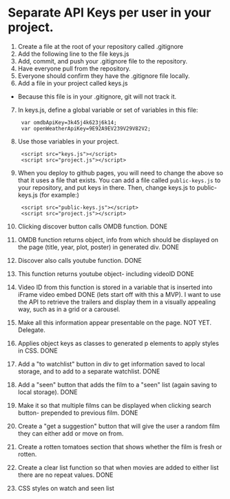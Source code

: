 # Separate API Keys per user in your project.
1. Create a file at the root of your repository called .gitignore
2. Add the following line to the file
  keys.js
3. Add, commit, and push your .gitignore file to the repository.
4. Have everyone pull from the repository.
5. Everyone should confirm they have the .gitignore file locally.
6. Add a file in your project called keys.js
* Because this file is in your .gitignore, git will not track it.
7. In keys.js, define a global variable or set of variables in this file:

        var omdbApiKey=3k45j4k623j6k14;
        var openWeatherApiKey=9E92A9EV239V29V82V2;

8. Use those variables in your project.

        <script src="keys.js"></script>
        <script src="project.js"></script>

9. When you deploy to github pages, you will need to change the above so that it uses a file that exists. You can add a file called `public-keys.js` to your repository, and put keys in there. Then, change keys.js to  public-keys.js (for example:)

        <script src="public-keys.js"></script>
        <script src="project.js"></script>


1. Clicking discover button calls OMDB function. DONE

2. OMDB function returns object, info from which should be displayed on the page (title, year, plot, poster) in generated div. DONE

3. Discover also calls youtube function. DONE

4. This function returns youtube object- including videoID DONE

5. Video ID from this function is stored in a variable that is inserted into iFrame video embed DONE
(lets start off with this a MVP). I want to use the API to retrieve the trailers and display them in a visually appealing way, such as in a grid or a carousel.

6. Make all this information appear presentable on the page. NOT YET. Delegate.

7. Applies object keys as classes to generated p elements to apply styles in CSS. DONE 

8. Add a "to watchlist" button in div to get information saved to local storage, and to add to a separate watchlist. DONE

9. Add a "seen" button that adds the film to a "seen" list (again saving to local storage). DONE

10. Make it so that multiple films can be displayed when clicking search button- prepended to previous film. DONE

11. Create a "get a suggestion" button that will give the user a random film they can either add or move on from.

12. Create a rotten tomatoes section that shows whether the film is fresh or rotten.

13. Create a clear list function so that when movies are added to either list there are no repeat values. DONE

14. CSS styles on watch and seen list
